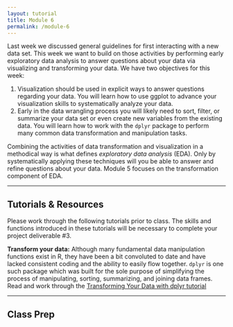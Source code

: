 ```yaml
---
layout: tutorial
title: Module 6
permalink: /module-6
---
```


Last week we discussed general guidelines for first interacting with a new data set. This week we want to build on those activities by performing early exploratory data analysis to answer questions about your data via visualizing and transforming your data. We have two objectives for this week:

1. Visualization should be used in explicit ways to answer questions regarding your data. You will learn how to use ggplot to advance your visualization skills to systematically analyze your data.
2. Early in the data wrangling process you will likely need to sort, filter, or summarize your data set or even create new variables from the existing data. You will learn how to work with the `dplyr` package to perform many common data transformation and manipulation tasks.


Combining the activities of data transformation and visualization in a methodical way is what defines *exploratory data analysis* (EDA). Only by systematically applying these techniques will you be able to answer and refine questions about your data.  Module 5 focuses on the transformation component of EDA.

<hr>

## Tutorials & Resources

Please work through the following tutorials prior to class. The skills and functions introduced in these tutorials will be necessary to complete your project deliverable #3.

__Transform your data:__ Although many fundamental data manipulation functions exist in R, they have been a bit convoluted to date and have lacked consistent coding and the ability to easily flow together. `dplyr` is one such package which was built for the sole purpose of simplifying the process of manipulating, sorting, summarizing, and joining data frames.  Read and work through the [Transforming Your Data with dplyr tutorial](dplyr) 

<hr>

## Class Prep
